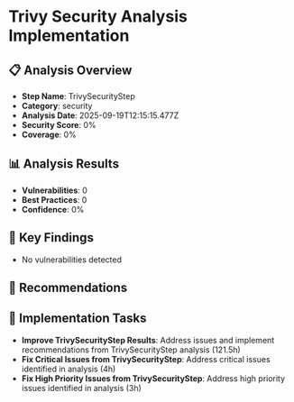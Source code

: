 # Trivy Security Analysis Implementation

## 📋 Analysis Overview
- **Step Name**: TrivySecurityStep
- **Category**: security
- **Analysis Date**: 2025-09-19T12:15:15.477Z
- **Security Score**: 0%
- **Coverage**: 0%

## 📊 Analysis Results
- **Vulnerabilities**: 0
- **Best Practices**: 0
- **Confidence**: 0%

## 🎯 Key Findings
- No vulnerabilities detected

## 📝 Recommendations


## 🔧 Implementation Tasks
- **Improve TrivySecurityStep Results**: Address issues and implement recommendations from TrivySecurityStep analysis (121.5h)
- **Fix Critical Issues from TrivySecurityStep**: Address critical issues identified in analysis (4h)
- **Fix High Priority Issues from TrivySecurityStep**: Address high priority issues identified in analysis (3h)
